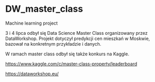 # DW_master_class
Machine learning project

3 i 4 lipca odbył się Data Science Master Class organizowany przez DataWorkshop.
Projekt dotyczył predykcji cen mieszkań w Moskwie, bazował na konkretnym przykładzie i danych.

W ramach master class odbył się także konkurs na Kaggle.

https://www.kaggle.com/c/master-class-property/leaderboard

https://dataworkshop.eu/
